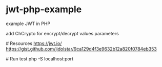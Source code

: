 ﻿# jwt-php-example

example JWT in PHP

add ChCrypto for encrypt/decrypt values parameters

﻿# Resources
https://jwt.io/
https://gist.github.com/jidolstar/9ca129d4f3e9632b12a820f0784eb353

﻿# Run test
 php -S localhost:port
